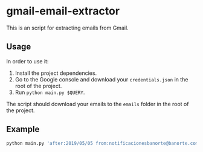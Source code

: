 # gmail-email-extractor

This is an script for extracting emails from Gmail.

## Usage

In order to use it:

1. Install the project dependencies.
2. Go to the Google console and download your `credentials.json` in the root of the project.
3. Run `python main.py $QUERY`.

The script should download your emails to the `emails` folder in the root of the project.

## Example

```bash
python main.py 'after:2019/05/05 from:notificacionesbanorte@banorte.com OR from:notificaciones@banorte.com'
```
